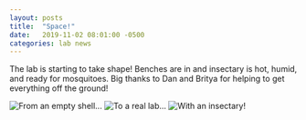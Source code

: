 ```yaml
---
layout: posts
title:  "Space!"
date:   2019-11-02 08:01:00 -0500
categories: lab news
---
```




The lab is starting to take shape! Benches are in and insectary is hot, humid, and ready for mosquitoes.  Big thanks to Dan and Britya for helping to get everything off the ground!

![From an empty shell...][empty]
![To a real lab...][benches]
![With an insectary!][insectary]

[empty]: /assets/images/IMG_1594.png "Empty shell"
[insectary]: /assets/images/IMG_1609.png "Insectary"
[benches]: /assets/images/IMG_1602.png "Benches in"